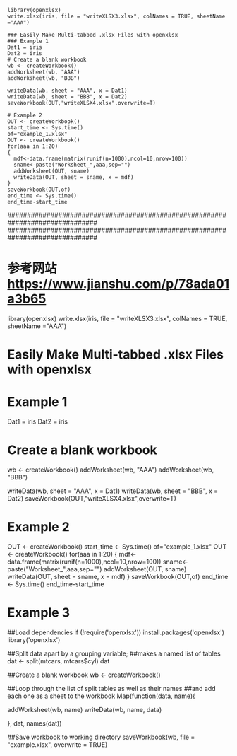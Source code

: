 ```
library(openxlsx)
write.xlsx(iris, file = "writeXLSX3.xlsx", colNames = TRUE, sheetName ="AAA")

### Easily Make Multi-tabbed .xlsx Files with openxlsx
### Example 1
Dat1 = iris
Dat2 = iris
# Create a blank workbook
wb <- createWorkbook()
addWorksheet(wb, "AAA")
addWorksheet(wb, "BBB")

writeData(wb, sheet = "AAA", x = Dat1)
writeData(wb, sheet = "BBB", x = Dat2)
saveWorkbook(OUT,"writeXLSX4.xlsx",overwrite=T)

# Example 2
OUT <- createWorkbook()
start_time <- Sys.time()
of="example_1.xlsx"
OUT <- createWorkbook()
for(aaa in 1:20)
{
  mdf<-data.frame(matrix(runif(n=1000),ncol=10,nrow=100))
  sname<-paste("Worksheet_",aaa,sep="")
  addWorksheet(OUT, sname)
  writeData(OUT, sheet = sname, x = mdf)
}
saveWorkbook(OUT,of)
end_time <- Sys.time()
end_time-start_time
``` 
###############################################################################
###############################################################################
# 参考网站 https://www.jianshu.com/p/78ada01a3b65
library(openxlsx) 
write.xlsx(iris, file = "writeXLSX3.xlsx", colNames = TRUE, sheetName ="AAA")

# Easily Make Multi-tabbed .xlsx Files with openxlsx
# Example 1
Dat1 = iris
Dat2 = iris
# Create a blank workbook
wb <- createWorkbook()
addWorksheet(wb, "AAA")
addWorksheet(wb, "BBB")

writeData(wb, sheet = "AAA", x = Dat1)
writeData(wb, sheet = "BBB", x = Dat2)
saveWorkbook(OUT,"writeXLSX4.xlsx",overwrite=T)

# Example 2
OUT <- createWorkbook()
start_time <- Sys.time()
of="example_1.xlsx"
OUT <- createWorkbook()
for(aaa in 1:20)
{
  mdf<-data.frame(matrix(runif(n=1000),ncol=10,nrow=100))
  sname<-paste("Worksheet_",aaa,sep="")
  addWorksheet(OUT, sname)
  writeData(OUT, sheet = sname, x = mdf)
}
saveWorkbook(OUT,of)
end_time <- Sys.time()
end_time-start_time

# Example 3
##Load dependencies
if (!require('openxlsx')) install.packages('openxlsx')
library('openxlsx')

##Split data apart by a grouping variable;
##makes a named list of tables
dat <- split(mtcars, mtcars$cyl)
dat


##Create a blank workbook
wb <- createWorkbook()

##Loop through the list of split tables as well as their names
##and add each one as a sheet to the workbook
Map(function(data, name){
  
  addWorksheet(wb, name)
  writeData(wb, name, data)
  
}, dat, names(dat))

##Save workbook to working directory
saveWorkbook(wb, file = "example.xlsx", overwrite = TRUE)
